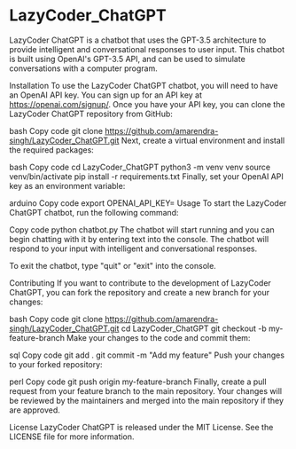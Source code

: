 # LazyCoder_ChatGPT

LazyCoder ChatGPT is a chatbot that uses the GPT-3.5 architecture to provide intelligent and conversational responses to user input. This chatbot is built using OpenAI's GPT-3.5 API, and can be used to simulate conversations with a computer program.

Installation
To use the LazyCoder ChatGPT chatbot, you will need to have an OpenAI API key. You can sign up for an API key at https://openai.com/signup/. Once you have your API key, you can clone the LazyCoder ChatGPT repository from GitHub:

bash
Copy code
git clone https://github.com/amarendra-singh/LazyCoder_ChatGPT.git
Next, create a virtual environment and install the required packages:

bash
Copy code
cd LazyCoder_ChatGPT
python3 -m venv venv
source venv/bin/activate
pip install -r requirements.txt
Finally, set your OpenAI API key as an environment variable:

arduino
Copy code
export OPENAI_API_KEY=<your-api-key>
Usage
To start the LazyCoder ChatGPT chatbot, run the following command:

Copy code
python chatbot.py
The chatbot will start running and you can begin chatting with it by entering text into the console. The chatbot will respond to your input with intelligent and conversational responses.

To exit the chatbot, type "quit" or "exit" into the console.

Contributing
If you want to contribute to the development of LazyCoder ChatGPT, you can fork the repository and create a new branch for your changes:

bash
Copy code
git clone https://github.com/amarendra-singh/LazyCoder_ChatGPT.git
cd LazyCoder_ChatGPT
git checkout -b my-feature-branch
Make your changes to the code and commit them:

sql
Copy code
git add .
git commit -m "Add my feature"
Push your changes to your forked repository:

perl
Copy code
git push origin my-feature-branch
Finally, create a pull request from your feature branch to the main repository. Your changes will be reviewed by the maintainers and merged into the main repository if they are approved.

License
LazyCoder ChatGPT is released under the MIT License. See the LICENSE file for more information.
